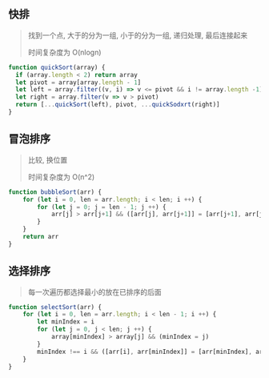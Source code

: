 ## 快排

> 找到一个点, 大于的分为一组, 小于的分为一组, 递归处理, 最后连接起来
>
> 时间复杂度为 O(nlogn)

```js
function quickSort(array) {
  if (array.length < 2) return array
  let pivot = array[array.length - 1]
  let left = array.filter((v, i) => v <= pivot && i != array.length -1)
  let right = array.filter(v => v > pivot)
  return [...quickSort(left), pivot, ...quickSodxrt(right)]
}
```



## 冒泡排序

> 比较, 换位置
>
> 时间复杂度为 O(n^2)

```js
function bubbleSort(arr) {
    for (let i = 0, len = arr.length; i < len; i ++) {
        for (let j = 0; j = len - 1; j ++) {
            arr[j] > arr[j+1] && ([arr[j], arr[j+1]] = [arr[j+1], arr[j]])
        }
    }
    return arr
}
```



## 选择排序

> 每一次遍历都选择最小的放在已排序的后面

```js
function selectSort(arr) {
    for (let i = 0, len = arr.length; i < len - 1; i ++) {
        let minIndex = i
        for (let j = 0, j < len; j ++) {
            array[minIndex] > array[j] && (minIndex = j)
        }
        minIndex !== i && ([arr[i], arr[minIndex]] = [arr[minIndex], arr[i]])
    }
}
```

